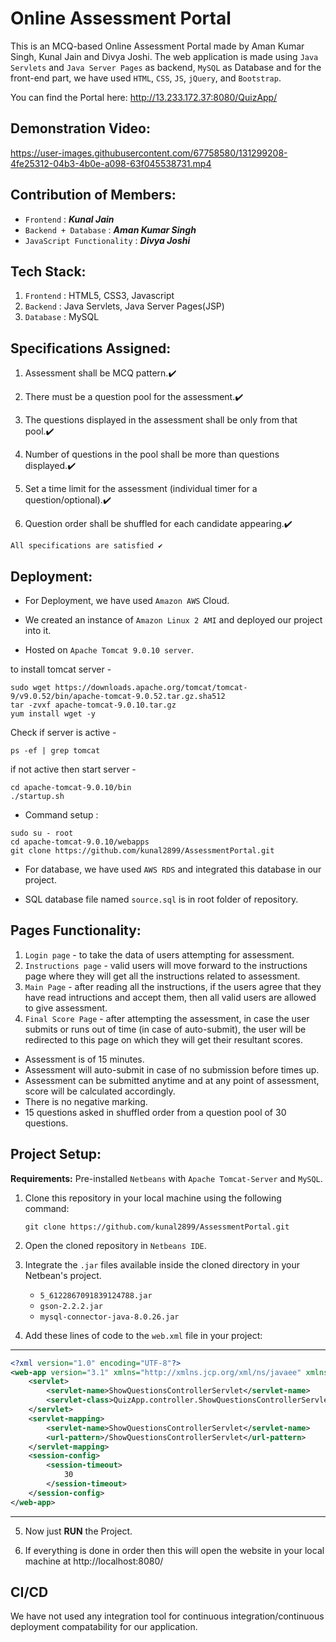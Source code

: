 # Online Assessment Portal

This is an MCQ-based Online Assessment Portal made by Aman Kumar Singh, Kunal Jain and Divya Joshi. The web application is made using `Java Servlets` and `Java Server Pages` as backend, `MySQL` as Database and for the front-end part, we have used `HTML`, `CSS`, `JS`, `jQuery`, and `Bootstrap`.

You can find the Portal here: http://13.233.172.37:8080/QuizApp/

## Demonstration Video:

https://user-images.githubusercontent.com/67758580/131299208-4fe25312-04b3-4b0e-a098-63f045538731.mp4

## Contribution of Members:

* `Frontend` : ***Kunal Jain***
* `Backend + Database` : ***Aman Kumar Singh***
* `JavaScript Functionality` : ***Divya Joshi***

## Tech Stack:

1. `Frontend` : HTML5, CSS3, Javascript
2. `Backend` : Java Servlets, Java Server Pages(JSP)
3. `Database` : MySQL


## Specifications Assigned:

1. Assessment shall be MCQ pattern.✔️

2. There must be a question pool for the assessment.✔️

3. The questions displayed in the assessment shall be only from that pool.✔️

4. Number of questions in the pool shall be more than questions displayed.✔️

5. Set a time limit for the assessment (individual timer for a question/optional).✔️

6. Question order shall be shuffled for each candidate appearing.✔️

```
All specifications are satisfied ✔️
```

## Deployment:
- For Deployment, we have used `Amazon AWS` Cloud.

- We created an instance of `Amazon Linux 2 AMI` and deployed our project into it.

- Hosted on `Apache Tomcat 9.0.10 server`.

to install tomcat server -

```
sudo wget https://downloads.apache.org/tomcat/tomcat-9/v9.0.52/bin/apache-tomcat-9.0.52.tar.gz.sha512
tar -zvxf apache-tomcat-9.0.10.tar.gz
yum install wget -y 
```

Check if server is active -

```
ps -ef | grep tomcat
```

if not active then start server -

```
cd apache-tomcat-9.0.10/bin
./startup.sh
```
- Command setup :

```
sudo su - root
cd apache-tomcat-9.0.10/webapps
git clone https://github.com/kunal2899/AssessmentPortal.git
```

- For database, we have used `AWS RDS` and integrated this database in our project.
 
- SQL database file named `source.sql` is in root folder of repository.  
  

## Pages Functionality:
   1. `Login page` - to take the data of users attempting for assessment.
   2. `Instructions page` - valid users will move forward to the instructions page where they will get all the instructions related to assessment.
   3. `Main Page` - after reading all the instructions, if the users agree that they have read intructions and accept them, then all valid users are allowed to give assessment.
   4. `Final Score Page` - after attempting the assessment, in case the user submits or runs out of time (in case of auto-submit), the user will be redirected to this page on which they will get their resultant scores.
   
- Assessment is of 15 minutes.
- Assessment will auto-submit in case of no submission before times up.
- Assessment can be submitted anytime and at any point of assessment, score will be calculated accordingly.
- There is no negative marking.
- 15 questions asked in shuffled order from a question pool of 30 questions.

## Project Setup: 

**Requirements:** Pre-installed `Netbeans` with `Apache Tomcat-Server` and `MySQL`.

1. Clone this repository in your local machine using the following command:

    ```git
    git clone https://github.com/kunal2899/AssessmentPortal.git
    ```

2. Open the cloned repository in `Netbeans IDE`.

3. Integrate the `.jar` files available inside the cloned directory in your Netbean's project.
   - `5_6122867091839124788.jar`
   - `gson-2.2.2.jar`
   - `mysql-connector-java-8.0.26.jar`

4. Add these lines of code to the `web.xml` file in your project:
-----
``` xml
<?xml version="1.0" encoding="UTF-8"?>
<web-app version="3.1" xmlns="http://xmlns.jcp.org/xml/ns/javaee" xmlns:xsi="http://www.w3.org/2001/XMLSchema-instance" xsi:schemaLocation="http://xmlns.jcp.org/xml/ns/javaee http://xmlns.jcp.org/xml/ns/javaee/web-app_3_1.xsd">
    <servlet>
        <servlet-name>ShowQuestionsControllerServlet</servlet-name>
        <servlet-class>QuizApp.controller.ShowQuestionsControllerServlet</servlet-class>
    </servlet>
    <servlet-mapping>
        <servlet-name>ShowQuestionsControllerServlet</servlet-name>
        <url-pattern>/ShowQuestionsControllerServlet</url-pattern>
    </servlet-mapping>
    <session-config>
        <session-timeout>
            30
        </session-timeout>
    </session-config>
</web-app>
```
-----

5. Now just **RUN** the Project.

6. If everything is done in order then this will open the website in your local machine at http://localhost:8080/ 

## CI/CD
We have not used any integration tool for continuous integration/continuous deployment compatability for our application.
